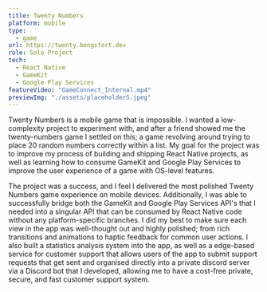 ```yaml
---
title: Twenty Numbers
platform: mobile
type:
  - game
url: https://twenty.bengsfort.dev
role: Solo Project
tech:
  - React Native
  - GameKit
  - Google Play Services
featureVideo: "GameConnect_Internal.mp4"
previewImg: "./assets/placeholder5.jpeg"
---
```


Twenty Numbers is a mobile game that is impossible. I wanted a low-complexity project to experiment with, and after a friend showed me the twenty-numbers game I settled on this; a game revolving around trying to place 20 random numbers correctly within a list. My goal for the project was to improve my process of building and shipping React Native projects, as well as learning how to consume GameKit and Google Play Services to improve the user experience of a game with OS-level features.

The project was a success, and I feel I delivered the most polished Twenty Numbers game experience on mobile devices. Additionally, I was able to successfully bridge both the GameKit and Google Play Services API's that I needed into a singular API that can be consumed by React Native code without any platform-specific branches. I did my best to make sure each view in the app was well-thought out and highly polished; from rich transitions and animations to haptic feedback for common user actions. I also built a statistics analysis system into the app, as well as a edge-based service for customer support that allows users of the app to submit support requests that get sent and organised directly into a private discord server via a Discord bot that I developed, allowing me to have a cost-free private, secure, and fast customer support system.
